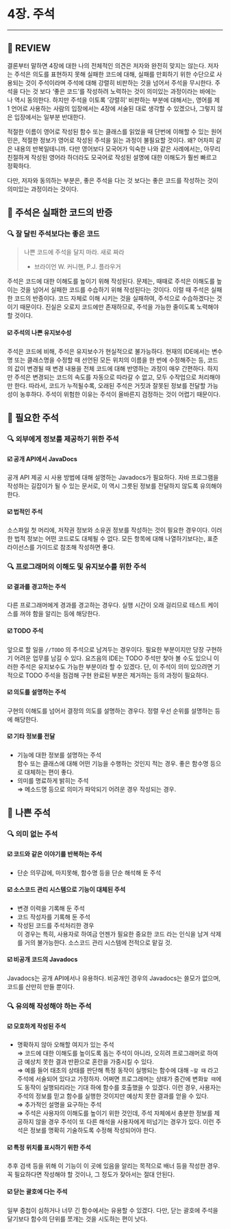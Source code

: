 # 4장. 주석

---

## 📍 REVIEW

결론부터 말하면 4장에 대한 나의 전체적인 의견은 저자와 완전히 맞지는 않는다. 저자는 주석은 의도를 표현하지 못해 실패한 코드에 대해, 실패를 만회하기 위한 수단으로 사용되는 것이 주석이라며 주석에 대해 강렬히 비판하는 것을 넘어서 주석을 무시한다. 주석을 다는 것 보다 ‘좋은 코드’를 작성하려 노력하는 것이 의미있는 과정이라는 바에는 나 역시 동의한다. 하지만 주석을 이토록 ‘강렬히’ 비판하는 부분에 대해서는, 영어를 제 1 언어로 사용하는 사람의 입장에서는 4장에 서술된 대로 생각할 수 있겠으나, 그렇지 않은 입장에서는 일부분 반대한다.

적절한 이름이 영어로 작성된 함수 또는 클래스를 읽었을 때 단번에 이해할 수 있는 원어민은, 적절한 정보가 영어로 작성된 주석을 읽는 과정이 불필요할 것이다. 왜? 어차피 같은 내용의 반복일테니까. 다만 영어보다 모국어가 익숙한 나와 같은 사례에서는, 아무리 친절하게 작성된 영어라 하더라도 모국어로 작성된 설명에 대한 이해도가 훨씬 빠르고 정확하다.

다만, 저자와 동의하는 부분은, 좋은 주석을 다는 것 보다는 좋은 코드를 작성하는 것이 의미있는 과정이라는 것이다.

## 📍 주석은 실패한 코드의 반증

### 🔍  잘 달린 주석보다는 좋은 코드

> 나쁜 코드에 주석을 달지 마라. 새로 짜라
> - 브라이언 W. 커니핸, P.J. 플라우거

주석은 코드에 대한 이해도를 높이기 위해 작성된다. 문제는, 때때로 주석은 이해도를 높이는 것을 넘어서 실패한 코드를 수습하기 위해 작성된다는 것이다. 이럴 때 주석은 실패한 코드의 반증이다. 코드 자체로 이해 시키는 것을 실패하여, 주석으로 수습하겠다는 것이기 때문이다. 진실은 오로지 코드에만 존재하므로, 주석을 가능한 줄이도록 노력해야 할 것이다.

#### ☑️ 주석의 나쁜 유지보수성

주석은 코드에 비해, 주석은 유지보수가 현실적으로 불가능하다. 현재의 IDE에서는 변수명 또는 클래스명을 수정할 때 선언된 모든 위치의 이름을 한 번에 수정해주는 등, 코드의 값이 변경될 때 변경 내용을 전체 코드에 대해 반영하는 과정이 매우 간편하다. 하지만 주석은 변경되는 코드의 속도를 자동으로 따라갈 수 없고, 모두 수작업으로 처리해야만 한다. 따라서, 코드가 누적될수록, 오래된 주석은 거짓과 잘못된 정보를 전달할 가능성이 농후하다. 주석이 위험한 이유는 주석이 올바른지 검정하는 것이 어렵기 때문이다.

## 📍 필요한 주석

### 🔍  외부에게 정보를 제공하기 위한 주석

#### ☑️ 공개 API에서 JavaDocs

공개 API 제공 시 사용 방법에 대해 설명하는 Javadocs가 필요하다. 자바 프로그램을 작성하는 길잡이가 될 수 있는 문서로, 이 역시 그릇된 정보를 전달하지 않도록 유의해야 한다.

#### ☑️ 법적인 주석

소스파일 첫 머리에, 저작권 정보와 소유권 정보를 작성하는 것이 필요한 경우이다. 이러한 법적 정보는 어떤 코드로도 대체될 수 없다. 모든 항목에 대해 나열하기보다는, 표준 라이선스를 가이드로 참조해 작성하면 좋다.

### 🔍  프로그래머의 이해도 및 유지보수를 위한 주석

#### ☑️ 결과를 경고하는 주석

다른 프로그래머에게 경과를 경고하는 경우다. 실행 시간이 오래 걸리므로 테스트 케이스를 꺼야 함을 알리는 등에 해당한다.

#### ☑️ TODO 주석

앞으로 할 일을 `//TODO` 의 주석으로 남겨두는 경우이다. 필요한 부분이지만 당장 구현하기 어려운 업무를 남길 수 있다. 요즈음의 IDE는 TODO 주석만 찾아 볼 수도 있으니 이러한 주석은 유지보수도 가능한 부분이라 할 수 있겠다. 단, 이 주석이 의미 있으려면 기적으로 TODO 주석을 점검해 구현 완료된 부분은 제거하는 등의 과정이 필요하다.

#### ☑️ 의도를 설명하는 주석

구현의 이해도를 넘어서 결정의 의도를 설명하는 경우다. 정렬 우선 순위를 설명하는 등에 해당한다.

#### ☑️ 기타 정보를 전달

- 기능에 대한 정보를 설명하는 주석  
  함수 또는 클래스에 대해 어떤 기능을 수행하는 것인지 적는 경우. 좋은 함수명 등으로 대체하는 편이 좋다.
- 의미를 명료하게 밝히는 주석  
  ⇒ 메소드명 등으로 의미가 파악되기 어려운 경우 작성되는 경우.

## 📍 나쁜 주석

### 🔍  의미 없는 주석

#### ☑️ 코드와 같은 이야기를 반복하는 주석

- 단순 의무감에, 마지못해, 함수명 등을 단순 해석해 둔 주석

#### ☑️ 소스코드 관리 시스템으로 기능이 대체된 주석

- 변경 이력을 기록해 둔 주석
- 코드 작성자를 기록해 둔 주석
- 작성된 코드를 주석처리한 경우  
  이 경우는 특히, 사용자로 하여금 언젠가 필요한 중요한 코드 라는 인식을 남겨 삭제를 거의 불가능한다. 소스코드 관리 시스템에 전적으로 맡길 것.

#### ☑️ 비공개 코드의 Javadocs

Javadocs는 공개 API에서나 유용하다. 비공개인 경우의 Javadocs는 쓸모가 없으며, 코드를 산만히 만들 뿐이다.

### 🔍  유의해 작성해야 하는 주석

#### ☑️ 모호하게 작성된 주석

- 명확하지 않아 오해할 여지가 있는 주석  
  ⇒ 코드에 대한 이해도를 높이도록 돕는 주석이 아니라, 오히려 프로그래머로 하여금 예상치 못한 결과 반환으로 혼란을 가중시킬 수 있다.  
  ⇒ 예를 들어 태초의 상태를 판단해 특정 동작이 실행되는 함수에 대해 `~할 때` 라고 주석에 서술되어 있다고 가정하자. 어쩌면 프로그래머는 상태가 중간에 변화`할 때`에도 동작이 실행되리라는 기대 하에 함수를 호출했을 수 있겠다. 이런 경우, 사용자는 주석의 정보를 믿고 함수를 실행한 것이지만 예상치 못한 결과를 얻을 수 있다.  
  ⇒ 추가적인 설명을 요구하는 주석  
  ⇒ 주석은 사용자의 이해도를 높이기 위한 것인데, 주석 자체에서 충분한 정보를 제공하지 않을 경우 주석이 또 다른 해석을 사용자에게 떠넘기는 경우가 있다. 이런 주석은 정보를 명확히 기술하도록 수정해 작성되어야 한다.

#### ☑️ 특정 위치를 표시하기 위한 주석

추후 검색 등을 위해 이 기능이 이 곳에 있음을 알리는 목적으로  배너 등을 작성한 경우. 꼭 필요하다면 작성해야 할 것이나, 그 정도가 잦아서는 절대 안된다.

#### ☑️ 닫는 괄호에 다는 주석

일부 중첩이 심하거나 너무 긴 함수에서는 유용할 수 있겠다. 다만, 닫는 괄호에 주석을 달기보다 함수의 단위를 쪼개는 것을 시도하는 편이 낫다.